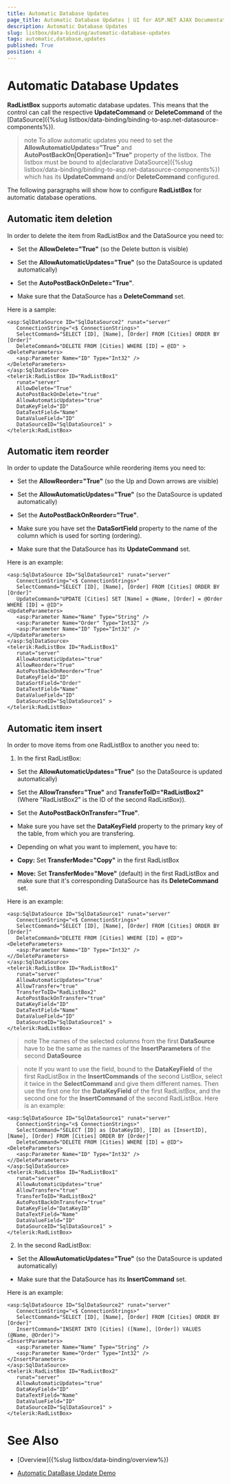 ```yaml
---
title: Automatic Database Updates
page_title: Automatic Database Updates | UI for ASP.NET AJAX Documentation
description: Automatic Database Updates
slug: listbox/data-binding/automatic-database-updates
tags: automatic,database,updates
published: True
position: 4
---
```


# Automatic Database Updates

__RadListBox__ supports automatic database updates. This means that the control can call the respective __UpdateCommand__ or __DeleteCommand__ of the [DataSource]({%slug listbox/data-binding/binding-to-asp.net-datasource-components%}).

>note To allow automatic updates you need to set the __AllowAutomaticUpdates="True"__ and __AutoPostBackOn[Operation]="True"__ property of the listbox. The listbox must be bound to a[declarative DataSource]({%slug listbox/data-binding/binding-to-asp.net-datasource-components%}) which has its __UpdateCommand__ and/or __DeleteCommand__ configured.
>


The following paragraphs will show how to configure __RadListBox__ for automatic database operations.

## Automatic item deletion

In order to delete the item from RadListBox and the DataSource you need to:

* Set the __AllowDelete="True"__ (so the Delete button is visible)

* Set the __AllowAutomaticUpdates="True"__ (so the DataSource is updated automatically)

* Set the __AutoPostBackOnDelete="True"__.

* Make sure that the DataSource has a __DeleteCommand__ set.

Here is a sample:

````ASPNET
<asp:SqlDataSource ID="SqlDataSource2" runat="server"
   ConnectionString="<$ ConnectionStrings>"
   SelectCommand="SELECT [ID], [Name], [Order] FROM [Cities] ORDER BY [Order]"
   DeleteCommand="DELETE FROM [Cities] WHERE [ID] = @ID" >
<DeleteParameters>
   <asp:Parameter Name="ID" Type="Int32" />
</DeleteParameters>
</asp:SqlDataSource>
<telerik:RadListBox ID="RadListBox1"
   runat="server"
   AllowDelete="True"
   AutoPostBackOnDelete="true"
   AllowAutomaticUpdates="true"
   DataKeyField="ID"                 
   DataTextField="Name"  
   DataValueField="ID"
   DataSourceID="SqlDataSource1" >
</telerik:RadListBox> 
````

## Automatic item reorder

In order to update the DataSource while reordering items you need to:

* Set the __AllowReorder="True"__ (so the Up and Down arrows are visible)

* Set the __AllowAutomaticUpdates="True"__ (so the DataSource is updated automatically)

* Set the __AutoPostBackOnReorder="True"__.

* Make sure you have set the __DataSortField__ property to the name of the column which is used for sorting (ordering).

* Make sure that the DataSource has its __UpdateCommand__ set.

Here is an example:

````ASPNET
<asp:SqlDataSource ID="SqlDataSource1" runat="server"
   ConnectionString="<$ ConnectionStrings>"
   SelectCommand="SELECT [ID], [Name], [Order] FROM [Cities] ORDER BY [Order]"
   UpdateCommand="UPDATE [Cities] SET [Name] = @Name, [Order] = @Order WHERE [ID] = @ID">
<UpdateParameters>
   <asp:Parameter Name="Name" Type="String" />
   <asp:Parameter Name="Order" Type="Int32" />
   <asp:Parameter Name="ID" Type="Int32" />
</UpdateParameters>
</asp:SqlDataSource>
<telerik:RadListBox ID="RadListBox1"
   runat="server"
   AllowAutomaticUpdates="true"
   AllowReorder="True"        
   AutoPostBackOnReorder="True"
   DataKeyField="ID"           
   DataSortField="Order"        
   DataTextField="Name"  
   DataValueField="ID"                
   DataSourceID="SqlDataSource1" >
</telerik:RadListBox> 
````

## Automatic item insert

In order to move items from one RadListBox to another you need to:

1. In the first RadListBox:

* Set the __AllowAutomaticUpdates="True"__ (so the DataSource is updated automatically)

* Set the __AllowTransfer="True"__ and __TransferToID="RadListBox2"__ (Where "RadListBox2" is the ID of the second RadListBox)).

* Set the __AutoPostBackOnTransfer="True"__.

* Make sure you have set the __DataKeyField__ property to the primary key of the table, from which you are transfering.

* Depending on what you want to implement, you have to:

* __Copy:__ Set __TransferMode="Copy"__ in the first RadListBox

* __Move:__ Set __TransferMode="Move"__ (default) in the first RadListBox and make sure that it's corresponding DataSource has its __DeleteCommand__ set.

Here is an example:

````ASPNET
<asp:SqlDataSource ID="SqlDataSource1" runat="server"
   ConnectionString="<$ ConnectionStrings>"
   SelectCommand="SELECT [ID], [Name], [Order] FROM [Cities] ORDER BY [Order]"
   DeleteCommand="DELETE FROM [Cities] WHERE [ID] = @ID">
<DeleteParameters>
   <asp:Parameter Name="ID" Type="Int32" />
<//DeleteParameters>
</asp:SqlDataSource>
<telerik:RadListBox ID="RadListBox1"
   runat="server"
   AllowAutomaticUpdates="true"   
   AllowTransfer="true"
   TransferToID="RadListBox2"
   AutoPostBackOnTransfer="true"
   DataKeyField="ID"             
   DataTextField="Name"  
   DataValueField="ID"                
   DataSourceID="SqlDataSource1" >
</telerik:RadListBox> 
````

>note The names of the selected columns from the first __DataSource__ have to be the same as the names of the __InsertParameters__ of the second __DataSource__ 
>


>note If you want to use the field, bound to the __DataKeyField__ of the first RadListBox in the __InsertCommands__ of the second ListBox, select it twice in the __SelectCommand__ and give them different names. Then use the first one for the __DataKeyField__ of the first RadListBox, and the second one for the __InsertCommand__ of the second RadListBox.
>Here is an example:
>


````ASPNET
<asp:SqlDataSource ID="SqlDataSource1" runat="server"
   ConnectionString="<$ ConnectionStrings>"
   SelectCommand="SELECT [ID] as [DataKeyID], [ID] as [InsertID], [Name], [Order] FROM [Cities] ORDER BY [Order]"
   DeleteCommand="DELETE FROM [Cities] WHERE [ID] = @ID">
<DeleteParameters>
   <asp:Parameter Name="ID" Type="Int32" />
<//DeleteParameters>
</asp:SqlDataSource>
<telerik:RadListBox ID="RadListBox1"
   runat="server"
   AllowAutomaticUpdates="true"   
   AllowTransfer="true"
   TransferToID="RadListBox2"
   AutoPostBackOnTransfer="true"
   DataKeyField="DataKeyID"             
   DataTextField="Name"  
   DataValueField="ID"                
   DataSourceID="SqlDataSource1" >
</telerik:RadListBox> 
````

2. In the second RadListBox:

* Set the __AllowAutomaticUpdates="True"__ (so the DataSource is updated automatically)

* Make sure that the DataSource has its __InsertCommand__ set.

Here is an example:

````ASPNET
<asp:SqlDataSource ID="SqlDataSource2" runat="server"
   ConnectionString="<$ ConnectionStrings>"
   SelectCommand="SELECT [ID], [Name], [Order] FROM [Cities] ORDER BY [Order]"
   InsertCommand="INSERT INTO [Cities] ([Name], [Order]) VALUES (@Name, @Order)">
<InsertParameters>
   <asp:Parameter Name="Name" Type="String" />
   <asp:Parameter Name="Order" Type="Int32" />
</InsertParameters>
</asp:SqlDataSource>
<telerik:RadListBox ID="RadListBox2"
   runat="server"
   AllowAutomaticUpdates="true"  
   DataKeyField="ID"            
   DataTextField="Name"  
   DataValueField="ID"                
   DataSourceID="SqlDataSource1" >
</telerik:RadListBox> 
````

# See Also

 * [Overview]({%slug listbox/data-binding/overview%})

 * [Automatic DataBase Update Demo](http://demos.telerik.com/aspnet-ajax/listbox/examples/populatingwithdata/databaseupdate/defaultcs.aspx)
